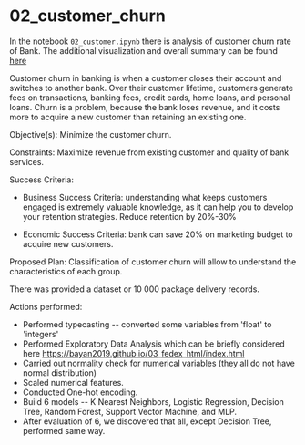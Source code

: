 # 02_customer_churn

In the notebook `02_customer.ipynb` there is analysis of customer churn rate of Bank. The additional visualization and overall summary can be found [here](https://bayan2019.github.io/03_fedex_html/)

Customer churn in banking is when a customer closes their account and switches to another bank. Over their customer lifetime, customers generate fees on transactions, banking fees, credit cards, home loans, and personal loans. Churn is a problem, because the bank loses revenue, and it costs more to acquire a new customer than retaining an existing one.

Objective(s): Minimize the customer churn.

Constraints: Maximize revenue from existing customer and quality of bank services.

Success Criteria:

- Business Success Criteria: understanding what keeps customers engaged is extremely valuable knowledge, as it can help you to develop your retention strategies. Reduce retention by 20%-30%

- Economic Success Criteria: bank can save 20% on marketing budget to acquire new customers.

Proposed Plan:
Classification of customer churn will allow to understand the characteristics of each group.

There was provided a dataset or 10 000 package delivery records.

Actions performed:

- Performed typecasting -- converted some variables from 'float' to 'integers'
- Performed Exploratory Data Analysis which can be briefly considered here https://bayan2019.github.io/03_fedex_html/index.html
- Carried out normality check for numerical variables (they all do not have normal distribution)
- Scaled numerical features.
- Conducted One-hot encoding.
- Build 6 models -- K Nearest Neighbors, Logistic Regression, Decision Tree, Random Forest, Support Vector Machine, and MLP.
- After evaluation of 6, we discovered that all, except Decision Tree, performed same way.